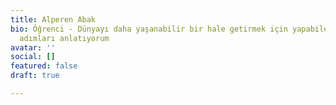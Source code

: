 ```yaml
---
title: Alperen Abak
bio: Öğrenci - Dünyayı daha yaşanabilir bir hale getirmek için yapabileceğiniz ekolojik
  adımları anlatıyorum
avatar: ''
social: []
featured: false
draft: true

---
```

